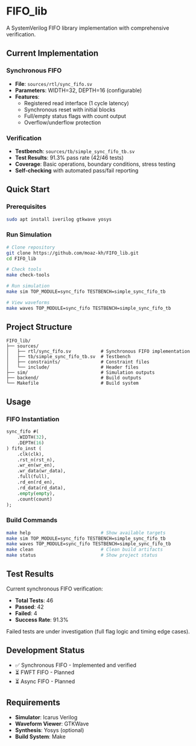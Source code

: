 # FIFO_lib

A SystemVerilog FIFO library implementation with comprehensive verification.

## Current Implementation

### Synchronous FIFO
- **File**: `sources/rtl/sync_fifo.sv`
- **Parameters**: WIDTH=32, DEPTH=16 (configurable)
- **Features**: 
  - Registered read interface (1 cycle latency)
  - Synchronous reset with initial blocks
  - Full/empty status flags with count output
  - Overflow/underflow protection

### Verification
- **Testbench**: `sources/tb/simple_sync_fifo_tb.sv`
- **Test Results**: 91.3% pass rate (42/46 tests)
- **Coverage**: Basic operations, boundary conditions, stress testing
- **Self-checking** with automated pass/fail reporting

## Quick Start

### Prerequisites
```bash
sudo apt install iverilog gtkwave yosys
```

### Run Simulation
```bash
# Clone repository
git clone https://github.com/moaz-kh/FIFO_lib.git
cd FIFO_lib

# Check tools
make check-tools

# Run simulation
make sim TOP_MODULE=sync_fifo TESTBENCH=simple_sync_fifo_tb

# View waveforms
make waves TOP_MODULE=sync_fifo TESTBENCH=simple_sync_fifo_tb
```

## Project Structure
```
FIFO_lib/
├── sources/
│   ├── rtl/sync_fifo.sv           # Synchronous FIFO implementation
│   ├── tb/simple_sync_fifo_tb.sv  # Testbench
│   ├── constraints/               # Constraint files
│   └── include/                   # Header files
├── sim/                           # Simulation outputs
├── backend/                       # Build outputs
└── Makefile                       # Build system
```

## Usage

### FIFO Instantiation
```systemverilog
sync_fifo #(
    .WIDTH(32),
    .DEPTH(16)
) fifo_inst (
    .clk(clk),
    .rst_n(rst_n),
    .wr_en(wr_en),
    .wr_data(wr_data),
    .full(full),
    .rd_en(rd_en),
    .rd_data(rd_data),
    .empty(empty),
    .count(count)
);
```

### Build Commands
```bash
make help                          # Show available targets
make sim TOP_MODULE=sync_fifo TESTBENCH=simple_sync_fifo_tb
make waves TOP_MODULE=sync_fifo TESTBENCH=simple_sync_fifo_tb
make clean                         # Clean build artifacts
make status                        # Show project status
```

## Test Results

Current synchronous FIFO verification:
- **Total Tests**: 46
- **Passed**: 42
- **Failed**: 4
- **Success Rate**: 91.3%

Failed tests are under investigation (full flag logic and timing edge cases).

## Development Status

- ✅ Synchronous FIFO - Implemented and verified
- ⏳ FWFT FIFO - Planned
- ⏳ Async FIFO - Planned

## Requirements

- **Simulator**: Icarus Verilog
- **Waveform Viewer**: GTKWave
- **Synthesis**: Yosys (optional)
- **Build System**: Make